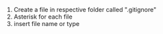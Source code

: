 1. Create a file in respective folder called ".gitignore"
2. Asterisk for each file
3. insert file name or type



